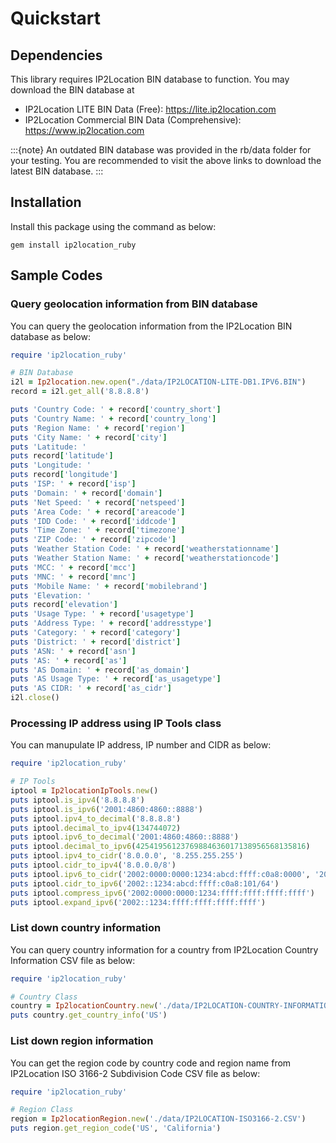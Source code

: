 # Quickstart

## Dependencies

This library requires IP2Location BIN database to function. You may download the BIN database at

-   IP2Location LITE BIN Data (Free): <https://lite.ip2location.com>
-   IP2Location Commercial BIN Data (Comprehensive):
    <https://www.ip2location.com>

:::{note}
An outdated BIN database was provided in the rb/data folder for your testing. You are recommended to visit the above links to download the latest BIN database.
:::

## Installation

Install this package using the command as below:

```
gem install ip2location_ruby
```

## Sample Codes

### Query geolocation information from BIN database

You can query the geolocation information from the IP2Location BIN database as below:

```ruby
require 'ip2location_ruby'

# BIN Database
i2l = Ip2location.new.open("./data/IP2LOCATION-LITE-DB1.IPV6.BIN")
record = i2l.get_all('8.8.8.8')

puts 'Country Code: ' + record['country_short']
puts 'Country Name: ' + record['country_long']
puts 'Region Name: ' + record['region']
puts 'City Name: ' + record['city']
puts 'Latitude: '
puts record['latitude']
puts 'Longitude: '
puts record['longitude']
puts 'ISP: ' + record['isp']
puts 'Domain: ' + record['domain']
puts 'Net Speed: ' + record['netspeed']
puts 'Area Code: ' + record['areacode']
puts 'IDD Code: ' + record['iddcode']
puts 'Time Zone: ' + record['timezone']
puts 'ZIP Code: ' + record['zipcode']
puts 'Weather Station Code: ' + record['weatherstationname']
puts 'Weather Station Name: ' + record['weatherstationcode']
puts 'MCC: ' + record['mcc']
puts 'MNC: ' + record['mnc']
puts 'Mobile Name: ' + record['mobilebrand']
puts 'Elevation: '
puts record['elevation']
puts 'Usage Type: ' + record['usagetype']
puts 'Address Type: ' + record['addresstype']
puts 'Category: ' + record['category']
puts 'District: ' + record['district']
puts 'ASN: ' + record['asn']
puts 'AS: ' + record['as']
puts 'AS Domain: ' + record['as_domain']
puts 'AS Usage Type: ' + record['as_usagetype']
puts 'AS CIDR: ' + record['as_cidr']
i2l.close()
```

### Processing IP address using IP Tools class

You can manupulate IP address, IP number and CIDR as below:

```ruby
require 'ip2location_ruby'

# IP Tools
iptool = Ip2locationIpTools.new()
puts iptool.is_ipv4('8.8.8.8')
puts iptool.is_ipv6('2001:4860:4860::8888')
puts iptool.ipv4_to_decimal('8.8.8.8')
puts iptool.decimal_to_ipv4(134744072)
puts iptool.ipv6_to_decimal('2001:4860:4860::8888')
puts iptool.decimal_to_ipv6(42541956123769884636017138956568135816)
puts iptool.ipv4_to_cidr('8.0.0.0', '8.255.255.255')
puts iptool.cidr_to_ipv4('8.0.0.0/8')
puts iptool.ipv6_to_cidr('2002:0000:0000:1234:abcd:ffff:c0a8:0000', '2002:0000:0000:1234:ffff:ffff:ffff:ffff')
puts iptool.cidr_to_ipv6('2002::1234:abcd:ffff:c0a8:101/64')
puts iptool.compress_ipv6('2002:0000:0000:1234:ffff:ffff:ffff:ffff')
puts iptool.expand_ipv6('2002::1234:ffff:ffff:ffff:ffff')
```

### List down country information

You can query country information for a country from IP2Location Country Information CSV file as below:

```ruby
require 'ip2location_ruby'

# Country Class
country = Ip2locationCountry.new('./data/IP2LOCATION-COUNTRY-INFORMATION-BASIC.CSV')
puts country.get_country_info('US')
```

### List down region information

You can get the region code by country code and region name from IP2Location ISO 3166-2 Subdivision Code CSV file as below:

```ruby
require 'ip2location_ruby'

# Region Class
region = Ip2locationRegion.new('./data/IP2LOCATION-ISO3166-2.CSV')
puts region.get_region_code('US', 'California')
```